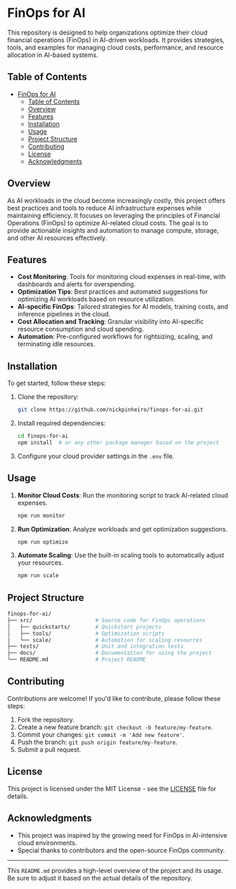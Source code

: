 # FinOps for AI

This repository is designed to help organizations optimize their cloud financial operations (FinOps) in AI-driven workloads. It provides strategies, tools, and examples for managing cloud costs, performance, and resource allocation in AI-based systems.

## Table of Contents

- [FinOps for AI](#finops-for-ai)
  - [Table of Contents](#table-of-contents)
  - [Overview](#overview)
  - [Features](#features)
  - [Installation](#installation)
  - [Usage](#usage)
  - [Project Structure](#project-structure)
  - [Contributing](#contributing)
  - [License](#license)
  - [Acknowledgments](#acknowledgments)

## Overview

As AI workloads in the cloud become increasingly costly, this project offers best practices and tools to reduce AI infrastructure expenses while maintaining efficiency. It focuses on leveraging the principles of Financial Operations (FinOps) to optimize AI-related cloud costs. The goal is to provide actionable insights and automation to manage compute, storage, and other AI resources effectively.

## Features

- **Cost Monitoring**: Tools for monitoring cloud expenses in real-time, with dashboards and alerts for overspending.
- **Optimization Tips**: Best practices and automated suggestions for optimizing AI workloads based on resource utilization.
- **AI-specific FinOps**: Tailored strategies for AI models, training costs, and inference pipelines in the cloud.
- **Cost Allocation and Tracking**: Granular visibility into AI-specific resource consumption and cloud spending.
- **Automation**: Pre-configured workflows for rightsizing, scaling, and terminating idle resources.
  
## Installation

To get started, follow these steps:

1. Clone the repository:
   ```bash
   git clone https://github.com/nickpinheiro/finops-for-ai.git
   ```
2. Install required dependencies:
   ```bash
   cd finops-for-ai
   npm install  # or any other package manager based on the project
   ```
3. Configure your cloud provider settings in the `.env` file.

## Usage

1. **Monitor Cloud Costs**: Run the monitoring script to track AI-related cloud expenses.
   ```bash
   npm run monitor
   ```
2. **Run Optimization**: Analyze workloads and get optimization suggestions.
   ```bash
   npm run optimize
   ```
3. **Automate Scaling**: Use the built-in scaling tools to automatically adjust your resources.
   ```bash
   npm run scale
   ```

## Project Structure

```bash
finops-for-ai/
├── src/                    # Source code for FinOps operations
│   ├── quickstarts/        # Quickstart projects
│   ├── tools/              # Optimization scripts
│   └── scale/              # Automation for scaling resources
├── tests/                  # Unit and integration tests
├── docs/                   # Documentation for using the project
└── README.md               # Project README
```

## Contributing

Contributions are welcome! If you'd like to contribute, please follow these steps:

1. Fork the repository.
2. Create a new feature branch: `git checkout -b feature/my-feature`.
3. Commit your changes: `git commit -m 'Add new feature'`.
4. Push the branch: `git push origin feature/my-feature`.
5. Submit a pull request.

## License

This project is licensed under the MIT License - see the [LICENSE](LICENSE) file for details.

## Acknowledgments

- This project was inspired by the growing need for FinOps in AI-intensive cloud environments.
- Special thanks to contributors and the open-source FinOps community.

---

This `README.md` provides a high-level overview of the project and its usage. Be sure to adjust it based on the actual details of the repository.